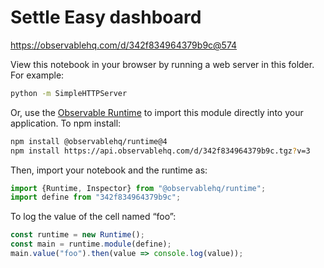 # Settle Easy dashboard

https://observablehq.com/d/342f834964379b9c@574

View this notebook in your browser by running a web server in this folder. For
example:

~~~sh
python -m SimpleHTTPServer
~~~

Or, use the [Observable Runtime](https://github.com/observablehq/runtime) to
import this module directly into your application. To npm install:

~~~sh
npm install @observablehq/runtime@4
npm install https://api.observablehq.com/d/342f834964379b9c.tgz?v=3
~~~

Then, import your notebook and the runtime as:

~~~js
import {Runtime, Inspector} from "@observablehq/runtime";
import define from "342f834964379b9c";
~~~

To log the value of the cell named “foo”:

~~~js
const runtime = new Runtime();
const main = runtime.module(define);
main.value("foo").then(value => console.log(value));
~~~
